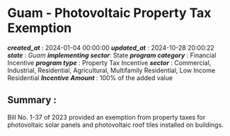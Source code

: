 # Guam - Photovoltaic Property Tax Exemption 
 ***created_at*** : 2024-01-04 00:00:00 
 ***updated_at*** : 2024-10-28 20:00:22 
 ***state** : Guam 
 **implementing sector***: State 
 ***program category*** : Financial Incentive 
 ***program type*** : Property Tax Incentive 
 ***sector*** : Commercial, Industrial, Residential, Agricultural, Multifamily Residential, Low Income Residential 
 ***Incentive Amount*** : 100% of the added value

 
 ## Summary : 
 Bill No. 1-37 of 2023 provided an exemption from property taxes for
photovoltaic solar panels and photovoltaic roof tiles installed on buildings.  

 
 